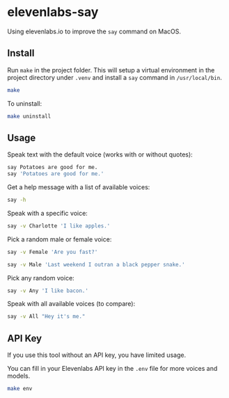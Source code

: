 # elevenlabs-say

Using elevenlabs.io to improve the `say` command on MacOS.

## Install

Run `make` in the project folder. This will setup a virtual environment in the project
directory under `.venv` and install a `say` command in `/usr/local/bin`.

```bash
make
```

To uninstall:

```bash
make uninstall
```

## Usage

Speak text with the default voice (works with or without quotes):

```bash
say Potatoes are good for me.
say 'Potatoes are good for me.'
```

Get a help message with a list of available voices:

```bash
say -h
```

Speak with a specific voice:
```bash
say -v Charlotte 'I like apples.'
```

Pick a random male or female voice:

```bash
say -v Female 'Are you fast?'
```

```bash
say -v Male 'Last weekend I outran a black pepper snake.'
```

Pick any random voice:

```bash
say -v Any 'I like bacon.'
```

Speak with all available voices (to compare):

```bash
say -v All "Hey it's me."
```


## API Key

If you use this tool without an API key, you have limited usage.

You can fill in your Elevenlabs API key in the `.env` file for more voices and models.

```bash
make env
```
